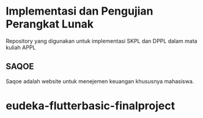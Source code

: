 # Implementasi dan Pengujian Perangkat Lunak

Repository yang digunakan untuk implementasi SKPL dan DPPL dalam mata kuliah APPL

## SAQOE

Saqoe adalah website untuk menejemen keuangan khususnya mahasiswa.



# eudeka-flutterbasic-finalproject
